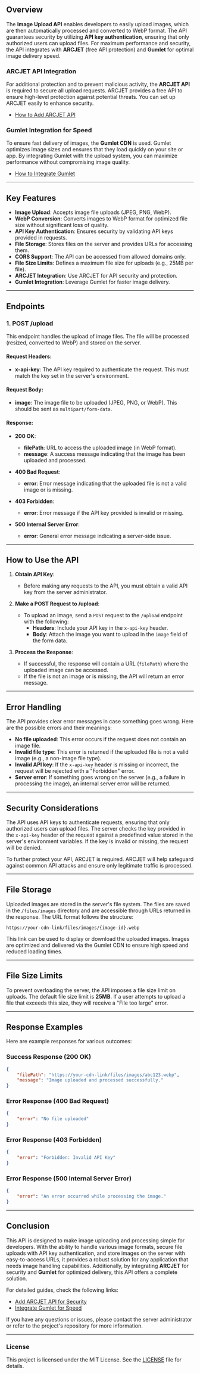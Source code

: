 ## **Overview**

The **Image Upload API** enables developers to easily upload images, which are then automatically processed and converted to WebP format. The API guarantees security by utilizing **API key authentication**, ensuring that only authorized users can upload files. For maximum performance and security, the API integrates with **ARCJET** (free API protection) and **Gumlet** for optimal image delivery speed.

### **ARCJET API Integration**
For additional protection and to prevent malicious activity, the **ARCJET API** is required to secure all upload requests. ARCJET provides a free API to ensure high-level protection against potential threats. You can set up ARCJET easily to enhance security.

- [How to Add ARCJET API](https://arcjet.com/docs/add-arcjet)
  
### **Gumlet Integration for Speed**
To ensure fast delivery of images, the **Gumlet CDN** is used. Gumlet optimizes image sizes and ensures that they load quickly on your site or app. By integrating Gumlet with the upload system, you can maximize performance without compromising image quality.

- [How to Integrate Gumlet](https://www.gumlet.com/docs/integration)

---

## **Key Features**

- **Image Upload**: Accepts image file uploads (JPEG, PNG, WebP).
- **WebP Conversion**: Converts images to WebP format for optimized file size without significant loss of quality.
- **API Key Authentication**: Ensures security by validating API keys provided in requests.
- **File Storage**: Stores files on the server and provides URLs for accessing them.
- **CORS Support**: The API can be accessed from allowed domains only.
- **File Size Limits**: Defines a maximum file size for uploads (e.g., 25MB per file).
- **ARCJET Integration**: Use ARCJET for API security and protection.
- **Gumlet Integration**: Leverage Gumlet for faster image delivery.

---

## **Endpoints**

### 1. **POST /upload**

This endpoint handles the upload of image files. The file will be processed (resized, converted to WebP) and stored on the server.

#### **Request Headers:**

- **x-api-key**: The API key required to authenticate the request. This must match the key set in the server's environment.

#### **Request Body:**

- **image**: The image file to be uploaded (JPEG, PNG, or WebP). This should be sent as `multipart/form-data`.

#### **Response:**

- **200 OK**:
  - **filePath**: URL to access the uploaded image (in WebP format).
  - **message**: A success message indicating that the image has been uploaded and processed.
  
- **400 Bad Request**:
  - **error**: Error message indicating that the uploaded file is not a valid image or is missing.

- **403 Forbidden**:
  - **error**: Error message if the API key provided is invalid or missing.

- **500 Internal Server Error**:
  - **error**: General error message indicating a server-side issue.

---

## **How to Use the API**

1. **Obtain API Key**: 
   - Before making any requests to the API, you must obtain a valid API key from the server administrator.
   
2. **Make a POST Request to /upload**:
   - To upload an image, send a `POST` request to the `/upload` endpoint with the following:
     - **Headers**: Include your API key in the `x-api-key` header.
     - **Body**: Attach the image you want to upload in the `image` field of the form data.
   
3. **Process the Response**:
   - If successful, the response will contain a URL (`filePath`) where the uploaded image can be accessed.
   - If the file is not an image or is missing, the API will return an error message.

---

## **Error Handling**

The API provides clear error messages in case something goes wrong. Here are the possible errors and their meanings:

- **No file uploaded**: This error occurs if the request does not contain an image file.
- **Invalid file type**: This error is returned if the uploaded file is not a valid image (e.g., a non-image file type).
- **Invalid API key**: If the `x-api-key` header is missing or incorrect, the request will be rejected with a "Forbidden" error.
- **Server error**: If something goes wrong on the server (e.g., a failure in processing the image), an internal server error will be returned.

---

## **Security Considerations**

The API uses API keys to authenticate requests, ensuring that only authorized users can upload files. The server checks the key provided in the `x-api-key` header of the request against a predefined value stored in the server's environment variables. If the key is invalid or missing, the request will be denied.

To further protect your API, ARCJET is required. ARCJET will help safeguard against common API attacks and ensure only legitimate traffic is processed.

---

## **File Storage**

Uploaded images are stored in the server's file system. The files are saved in the `/files/images` directory and are accessible through URLs returned in the response. The URL format follows the structure:

```
https://your-cdn-link/files/images/{image-id}.webp
```

This link can be used to display or download the uploaded images. Images are optimized and delivered via the Gumlet CDN to ensure high speed and reduced loading times.

---

## **File Size Limits**

To prevent overloading the server, the API imposes a file size limit on uploads. The default file size limit is **25MB**. If a user attempts to upload a file that exceeds this size, they will receive a "File too large" error.

---

## **Response Examples**

Here are example responses for various outcomes:

### **Success Response (200 OK)**

```json
{
    "filePath": "https://your-cdn-link/files/images/abc123.webp",
    "message": "Image uploaded and processed successfully."
}
```

### **Error Response (400 Bad Request)**

```json
{
    "error": "No file uploaded"
}
```

### **Error Response (403 Forbidden)**

```json
{
    "error": "Forbidden: Invalid API Key"
}
```

### **Error Response (500 Internal Server Error)**

```json
{
    "error": "An error occurred while processing the image."
}
```

---

## **Conclusion**

This API is designed to make image uploading and processing simple for developers. With the ability to handle various image formats, secure file uploads with API key authentication, and store images on the server with easy-to-access URLs, it provides a robust solution for any application that needs image handling capabilities. Additionally, by integrating **ARCJET** for security and **Gumlet** for optimized delivery, this API offers a complete solution.

For detailed guides, check the following links:
- [Add ARCJET API for Security](https://arcjet.com/docs/add-arcjet)
- [Integrate Gumlet for Speed](https://www.gumlet.com/docs/integration)

If you have any questions or issues, please contact the server administrator or refer to the project's repository for more information.

---

### License

This project is licensed under the MIT License. See the [LICENSE](LICENSE) file for details.
